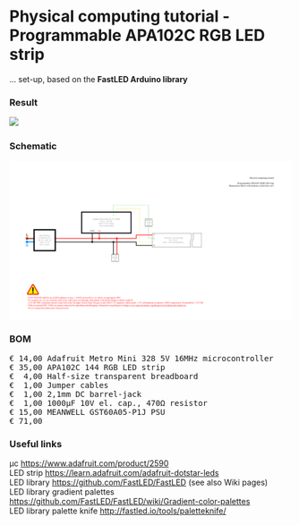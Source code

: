 # Physical computing tutorial - Programmable APA102C RGB LED strip

... set-up, based on the **FastLED Arduino library**

### Result

![](Assets/8b%20result.jpg)

### Schematic

![](Assets/8a%20schematic.png)

### BOM

<pre>
€ 14,00 Adafruit Metro Mini 328 5V 16MHz microcontroller
€ 35,00 APA102C 144 RGB LED strip
€  4,00 Half-size transparent breadboard
€  1,00 Jumper cables
€  1,00 2,1mm DC barrel-jack
€  1,00 1000µF 10V el. cap., 470Ω resistor
€ 15,00 MEANWELL GST60A05-P1J PSU
€ 71,00
</pre>  

### Useful links  

μc https://www.adafruit.com/product/2590  
LED strip https://learn.adafruit.com/adafruit-dotstar-leds  
LED library https://github.com/FastLED/FastLED (see also Wiki pages)  
LED library gradient palettes https://github.com/FastLED/FastLED/wiki/Gradient-color-palettes  
LED library palette knife http://fastled.io/tools/paletteknife/  
